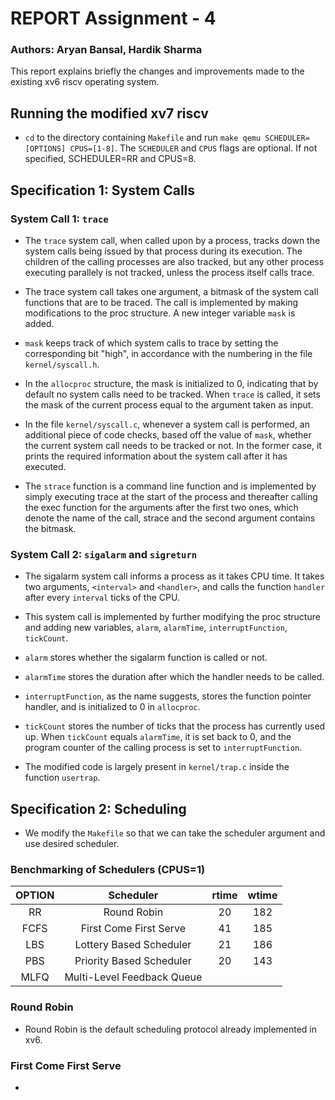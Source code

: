# REPORT Assignment - 4
### Authors: Aryan Bansal, Hardik Sharma

This report explains briefly the changes and improvements made to the existing xv6 riscv operating system.

## Running the modified xv7 riscv

- `cd` to the directory containing `Makefile` and run `make qemu SCHEDULER=[OPTIONS] CPUS=[1-8]`.
The `SCHEDULER` and `CPUS` flags are optional. If not specified, SCHEDULER=RR and CPUS=8.

## Specification 1: System Calls

### System Call 1: `trace`

- The `trace` system call, when called upon by a process, tracks down the system calls being issued by that
process during its execution. The children of the calling processes are also tracked, but any other process
executing parallely is not tracked, unless the process itself calls trace.

- The trace system call takes one argument, a bitmask of the system call functions that are to be traced.
The call is implemented by making modifications to the proc structure. A new integer variable `mask` is added.

- `mask` keeps track of which system calls to trace by setting the corresponding bit "high", in accordance
with the numbering in the file `kernel/syscall.h`.

- In the `allocproc` structure, the mask is initialized to 0, indicating that by default no system calls need to
be tracked. When `trace` is called, it sets the mask of the current process equal to the argument taken as input.

- In the file `kernel/syscall.c`, whenever a system call is performed, an additional piece of code checks, based
off the value of `mask`, whether the current system call needs to be tracked or not. In the former case, it prints
the required information about the system call after it has executed.

- The `strace` function is a command line function and is implemented by simply executing trace at the start of the
process and thereafter calling the exec function for the arguments after the first two ones, which denote the name
of the call, strace and the second argument contains the bitmask.

### System Call 2: `sigalarm` and `sigreturn`

- The sigalarm system call informs a process as it takes CPU time. It takes two arguments, `<interval>` and `<handler>`,
and calls the function `handler` after every `interval` ticks of the CPU.

- This system call is implemented by further modifying the proc structure and adding new variables, `alarm`, `alarmTime`,
`interruptFunction`, `tickCount`.

- `alarm` stores whether the sigalarm function is called or not.

- `alarmTime` stores the duration after which the handler needs to be called.

- `interruptFunction`, as the name suggests, stores the function pointer handler, and is initialized to 0 in `allocproc`.

- `tickCount` stores the number of ticks that the process has currently used up. When `tickCount` equals `alarmTime`,
it is set back to 0, and the program counter of the calling process is set to `interruptFunction`.

- The modified code is largely present in `kernel/trap.c` inside the function `usertrap`.

## Specification 2: Scheduling

- We modify the `Makefile` so that we can take the scheduler argument and use desired scheduler.

### Benchmarking of Schedulers (CPUS=1)

 | OPTION |         Scheduler          |  rtime  |  wtime  |
 | :----: | :-----------------------:  | :-----: | :-----: |
 |   RR   |        Round Robin         |   20    |   182   |
 |  FCFS  |  First Come First Serve    |   41    |   185   |
 |  LBS   |  Lottery Based Scheduler   |   21    |   186   |
 |  PBS   | Priority Based Scheduler   |   20    |   143   |
 |  MLFQ  | Multi-Level Feedback Queue |         |         |

### Round Robin

- Round Robin is the default scheduling protocol already implemented in xv6.

### First Come First Serve

- 
